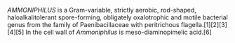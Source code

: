 _AMMONIPHILUS_ is a Gram-variable, strictly aerobic, rod-shaped, haloalkalitolerant spore-forming, obligately oxalotrophic and motile bacterial genus from the family of Paenibacillaceae with peritrichous flagella.[1][2][3][4][5] In the cell wall of _Ammoniphilus_ is meso-diaminopimelic acid.[6]
